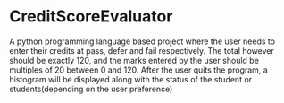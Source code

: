 # CreditScoreEvaluator
A python programming language based project where the user needs to enter their credits at pass, defer and fail respectively. The total however should be exactly 120, and the marks entered by the user should be multiples of 20 between 0 and 120.
After the user quits the program, a histogram will be displayed along with the status of the student or students(depending on the user preference)
